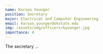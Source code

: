 ```yaml
---
name: Karson Younger
position: Secretary
major: Electrical and Computer Engineering
email: karson.younger@okstate.edu
img: /assets/img/officers/kyounger.jpg
importance: 4
---
```

<!-- Description of the positions role and responsibilities -->
The secretary ...